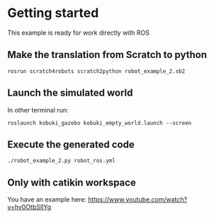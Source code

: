 # Getting started

This example is ready for work directly with ROS

## Make the translation from Scratch to python

    rosrun scratch4robots scratch2python robot_example_2.sb2

## Launch the simulated world

In other terminal run:

    roslaunch kobuki_gazebo kobuki_empty_world.launch --screen

## Execute the generated code

	./robot_example_2.py robot_ros.yml

## Only with catikin workspace

You have an example here: https://www.youtube.com/watch?v=hv0OtbSlIYg
